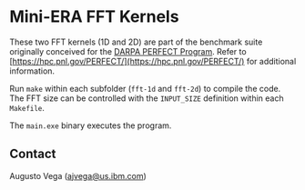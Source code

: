 # Mini-ERA FFT Kernels

These two FFT kernels (1D and 2D) are part of the benchmark suite originally conceived for the [DARPA PERFECT Program](https://www.darpa.mil/program/power-efficiency-revolution-for-embedded-computing-technologies). Refer to [https://hpc.pnl.gov/PERFECT/](https://hpc.pnl.gov/PERFECT/) for additional information.

Run `make` within each subfolder (`fft-1d` and `fft-2d`) to compile the code. The FFT size can be controlled with the `INPUT_SIZE` definition within each `Makefile`.

The `main.exe` binary executes the program.


## Contact

Augusto Vega (ajvega@us.ibm.com)

